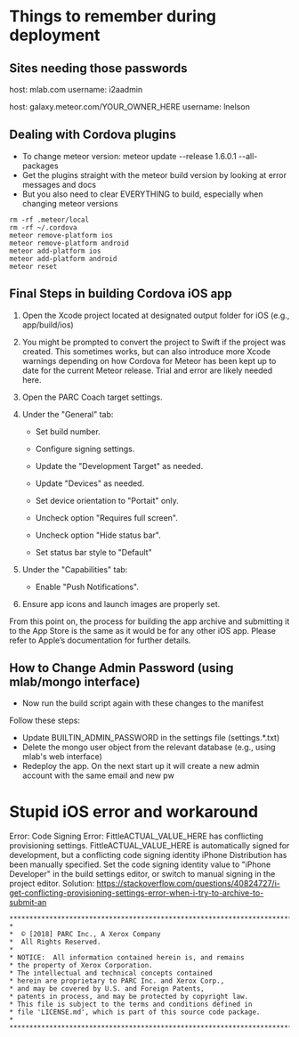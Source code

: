 # Things to remember during deployment

## Sites needing those passwords

host: mlab.com
username: i2aadmin

host: galaxy.meteor.com/YOUR_OWNER_HERE
username: lnelson


## Dealing with Cordova plugins

* To change meteor version: meteor update --release 1.6.0.1 --all-packages
* Get the plugins straight with the meteor build version by looking at error messages and docs
* But you also need to clear EVERYTHING to build, especially when changing meteor versions
```
rm -rf .meteor/local
rm -rf ~/.cordova
meteor remove-platform ios
meteor remove-platform android
meteor add-platform ios
meteor add-platform android
meteor reset
```

## Final Steps in building Cordova iOS app

1. Open the Xcode project located at designated output folder for iOS (e.g., app/build/ios)

2. You might be prompted to convert the project to Swift if the project was created. This sometimes works, but can also
introduce more Xcode warnings depending on how Cordova for Meteor has been kept up to date for the current Meteor release.
Trial and error are likely needed here.

3. Open the PARC Coach target settings.

4. Under the "General" tab:

   * Set build number.

   * Configure signing settings.

   * Update the "Development Target" as needed.

   * Update "Devices" as needed.

   * Set device orientation to "Portait" only.

   * Uncheck option "Requires full screen".

   * Uncheck option "Hide status bar".

   * Set status bar style to "Default"

5. Under the "Capabilities" tab:
    * Enable "Push Notifications".

6. Ensure app icons and launch images are properly set.

From this point on, the process for building the app archive and submitting it to
the App Store is the same as it would be for any other iOS app. Please refer to Apple’s
documentation for further details.



## How to Change Admin Password (using mlab/mongo interface)
* Now run the build script again with these changes to the manifest

Follow these steps:

* Update BUILTIN_ADMIN_PASSWORD in the settings file (settings.*.txt)
* Delete the mongo user object from the relevant database (e.g., using mlab's web interface)
* Redeploy the app. On the next start up it will create a new admin account with the same email and new pw

# Stupid iOS error and workaround

Error: Code Signing Error: FittleACTUAL_VALUE_HERE has conflicting provisioning settings. FittleACTUAL_VALUE_HERE is automatically signed for development, but a conflicting code signing identity iPhone Distribution has been manually specified. Set the code signing identity value to "iPhone Developer" in the build settings editor, or switch to manual signing in the project editor.
Solution: https://stackoverflow.com/questions/40824727/i-get-conflicting-provisioning-settings-error-when-i-try-to-archive-to-submit-an



```
*************************************************************************
*
*  © [2018] PARC Inc., A Xerox Company
*  All Rights Reserved.
*
* NOTICE:  All information contained herein is, and remains
* the property of Xerox Corporation.
* The intellectual and technical concepts contained
* herein are proprietary to PARC Inc. and Xerox Corp.,
* and may be covered by U.S. and Foreign Patents,
* patents in process, and may be protected by copyright law.
* This file is subject to the terms and conditions defined in
* file 'LICENSE.md', which is part of this source code package.
*
**************************************************************************/
```